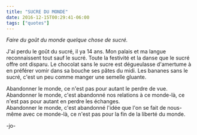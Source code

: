 ```yaml
---
title: "SUCRE DU MONDE"
date: 2016-12-15T00:29:41-06:00
tags: ["quotes"]
---
```




*Faire du goût du monde quelque chose de sucré.*

J'ai perdu le goût du sucré, il ya 14 ans. Mon palais et ma langue reconnaissent tout sauf le sucré. Toute la festivité et la danse que le sucré offre ont disparu. Le chocolat sans le sucre est dégueulasse d'amertume à en préférer vomir dans sa bouche ses pâtes du midi. Les bananes sans le sucré, c'est un peu comme manger une semelle gluante.

Abandonner le monde, ce n'est pas pour autant le perdre de vue.\
Abandonner le monde, c'est abandonné nos relations à ce monde-là, ce n'est pas pour autant en perdre les échanges.\
Abandonner le monde, c'est abandonné l'idée que l'on se fait de nous-même avec ce monde-là, ce n'est pas pour la fin de la liberté du monde.



-jo-